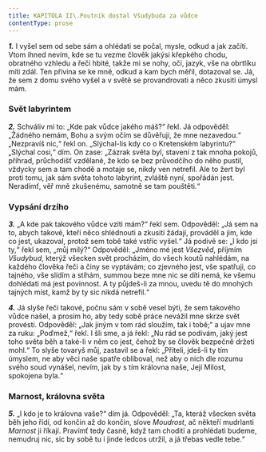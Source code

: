```yaml
---
title: KAPITOLA II\.Poutník dostal Všudybuda za vůdce
contentType: prose
---
```


<section>

**_1._** I vyšel sem od sebe sám a ohlédati se počal, mysle, odkud a jak začíti. Vtom ihned nevím, kde se tu vezme člověk jakýsi křepkého chodu, obratného vzhledu a řeči hbité, takže mi se nohy, oči, jazyk, vše na obrtlíku míti zdál. Ten přivina se ke mně, odkud a kam bych měřil, dotazoval se. Já, že sem z domu svého vyšel a v světě se provandrovati a něco zkusiti úmysl mám.

### Svět labyrintem

**_2._** Schváliv mi to: „Kde pak vůdce jakého máš?“ řekl. Já odpověděl: „Žádného nemám, Bohu a svým očím se důvěřuji, že mne nezavedou.“ „Nezpravíš nic,“ řekl on. „Slýchal-lis kdy co o Kretenském labyrintu?“ „Slýchal cosi,“ dím. On zase: „Zázrak světa byl, stavení z tak mnoha pokojů, příhrad, průchodišť vzdělané, že kdo se bez průvodčího do něho pustil, vždycky sem a tam chodě a motaje se, nikdy ven netrefil. Ale to žert byl proti tomu, jak sám světa tohoto labyrint, zvláště nyní, spořádán jest. Neradímť, věř mně zkušenému, samotně se tam pouštěti.“

### Vypsání drzího

**_3._** „A kde pak takového vůdce vzíti mám?“ řekl sem. Odpověděl: „Já sem na to, abych takové, kteří něco shlédnouti a zkusiti žádají, prováděl a jim, kde co jest, ukazoval, protož sem tobě také vstříc vyšel.“ Já podivě se: „I kdo jsi ty,“ řekl sem, „můj milý?“ Odpověděl: „Jméno mé jest _Všezvěd_, příjmím _Všudybud_, kterýž všecken svět procházím, do všech koutů nahlédám, na každého člověka řeči a činy se vyptávám; co zjevného jest, vše spatřuji, co tajného, vše slídím a stíhám, summou beze mne nic se díti nemá, ke všemu dohlédati má jest povinnost. A ty půjdeš-li za mnou, uvedu tě do mnohých tajných míst, kamž by ty sic nikdá netrefil.“

</section>

<section>

**_4._** Já slyše řeči takové, počnu sám v sobě vesel býti, že sem takového vůdce našel, a prosím ho, aby tedy sobě práce nevážil mne skrze svět provésti. Odpověděl: „Jak jiným v tom rád sloužím, tak i tobě;“ a ujav mne za ruku: „Poďmež,“ řekl. I šli sme, a já řekl: „Nu rád se podívám, jaký jest toho světa běh a také-li v něm co jest, čehož by se člověk bezpečně držeti mohl.“ To slyše tovaryš můj, zastavil se a řekl: „Příteli, jdeš-li ty tím úmyslem, ne aby věci naše spatře obliboval, než aby o nich dle rozumu svého soud vynášel, nevím, jak by s tím královna naše, Její Milost, spokojena byla.“

### Marnost, královna světa

**_5._** „I kdo je to královna vaše?“ dím já. Odpověděl: „Ta, kteráž všecken světa běh jeho řídí, od končin až do končin, slove _Moudrost_, ač někteří mudrlanti _Marnost_ ji říkají. Pravímť tedy časně, když tam choditi a prohlédati budeme, nemudruj nic, sic by sobě tu i jinde ledcos utržil, a já třebas vedle tebe.“

</section>
